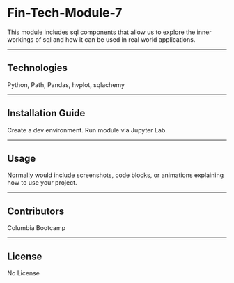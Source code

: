 # Fin-Tech-Module-7
This module includes sql components that allow us to explore the inner workings of sql and how it can be used in real world applications.

---

## Technologies

Python, Path, Pandas, hvplot, sqlachemy

---

## Installation Guide

Create a dev environment.  Run module via Jupyter Lab. 

---

## Usage

Normally would include screenshots, code blocks, or animations explaining how to use your project.


---

## Contributors

Columbia Bootcamp

---

## License

No License
